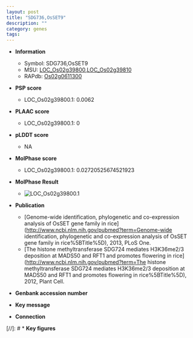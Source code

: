 ```yaml
---
layout: post
title: "SDG736,OsSET9"
description: ""
category: genes
tags: 
---
```


* **Information**  
    + Symbol: SDG736,OsSET9  
    + MSU: [LOC_Os02g39800](http://rice.plantbiology.msu.edu/cgi-bin/ORF_infopage.cgi?orf=LOC_Os02g39800),[LOC_Os02g39810](http://rice.plantbiology.msu.edu/cgi-bin/ORF_infopage.cgi?orf=LOC_Os02g39810)  
    + RAPdb: [Os02g0611300](http://rapdb.dna.affrc.go.jp/viewer/gbrowse_details/irgsp1?name=Os02g0611300)  

* **PSP score**  
    + LOC_Os02g39800.1: 0.0062 

* **PLAAC score**  
    + LOC_Os02g39800.1: 0 

* **pLDDT score**
    + NA


* **MolPhase score**
    + LOC_Os02g39800.1: 0.02720525674521923

* **MolPhase Result**
    + ![LOC_Os02g39800.1](https://304243504.github.io/Pictures/LOC_Os02g/LOC_Os02g39800.1.png)

* **Publication**  
    + [Genome-wide identification, phylogenetic and co-expression analysis of OsSET gene family in rice](http://www.ncbi.nlm.nih.gov/pubmed?term=Genome-wide identification, phylogenetic and co-expression analysis of OsSET gene family in rice%5BTitle%5D), 2013, PLoS One.
    + [The histone methyltransferase SDG724 mediates H3K36me2/3 deposition at MADS50 and RFT1 and promotes flowering in rice](http://www.ncbi.nlm.nih.gov/pubmed?term=The histone methyltransferase SDG724 mediates H3K36me2/3 deposition at MADS50 and RFT1 and promotes flowering in rice%5BTitle%5D), 2012, Plant Cell.

* **Genbank accession number**  

* **Key message**  

* **Connection**  

[//]: # * **Key figures**  


